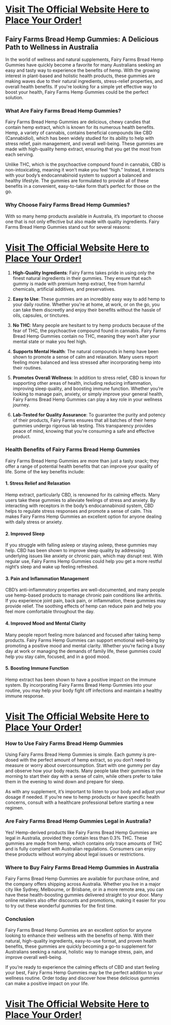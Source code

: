 <h1><a href="https://getdeals24x7.com/order-FairyFarms">Visit The Official Website Here to Place Your Order!</a></h1>
<h2>Fairy Farms Bread Hemp Gummies: A Delicious Path to Wellness in Australia</h2>
<p>In the world of wellness and natural supplements, Fairy Farms Bread Hemp Gummies have quickly become a favorite for many Australians seeking an easy and tasty way to experience the benefits of hemp. With the growing interest in plant-based and holistic health products, these gummies are making waves due to their natural ingredients, stress-relief properties, and overall health benefits. If you're looking for a simple yet effective way to boost your health, Fairy Farms Hemp Gummies could be the perfect solution.</p>
<h3>What Are Fairy Farms Bread Hemp Gummies?</h3>
<p>Fairy Farms Bread Hemp Gummies are delicious, chewy candies that contain hemp extract, which is known for its numerous health benefits. Hemp, a variety of cannabis, contains beneficial compounds like CBD (Cannabidiol), which has been widely studied for its ability to help with stress relief, pain management, and overall well-being. These gummies are made with high-quality hemp extract, ensuring that you get the most from each serving.</p>
<p>Unlike THC, which is the psychoactive compound found in cannabis, CBD is non-intoxicating, meaning it won&rsquo;t make you feel &ldquo;high.&rdquo; Instead, it interacts with your body&rsquo;s endocannabinoid system to support a balanced and healthy lifestyle. The gummies are formulated to provide all of these benefits in a convenient, easy-to-take form that&rsquo;s perfect for those on the go.</p>
<h3>Why Choose Fairy Farms Bread Hemp Gummies?</h3>
<p>With so many hemp products available in Australia, it&rsquo;s important to choose one that is not only effective but also made with quality ingredients. Fairy Farms Bread Hemp Gummies stand out for several reasons:</p>
<h1><a href="https://getdeals24x7.com/order-FairyFarms">Visit The Official Website Here to Place Your Order!</a></h1>
<ol>
<li>
<p><strong>High-Quality Ingredients</strong>: Fairy Farms takes pride in using only the finest natural ingredients in their gummies. They ensure that each gummy is made with premium hemp extract, free from harmful chemicals, artificial additives, and preservatives.</p>
</li>
<li>
<p><strong>Easy to Use</strong>: These gummies are an incredibly easy way to add hemp to your daily routine. Whether you're at home, at work, or on the go, you can take them discreetly and enjoy their benefits without the hassle of oils, capsules, or tinctures.</p>
</li>
<li>
<p><strong>No THC</strong>: Many people are hesitant to try hemp products because of the fear of THC, the psychoactive compound found in cannabis. Fairy Farms Bread Hemp Gummies contain no THC, meaning they won&rsquo;t alter your mental state or make you feel high.</p>
</li>
<li>
<p><strong>Supports Mental Health</strong>: The natural compounds in hemp have been shown to promote a sense of calm and relaxation. Many users report feeling more balanced and less stressed after incorporating hemp into their routines.</p>
</li>
<li>
<p><strong>Promotes Overall Wellness</strong>: In addition to stress relief, CBD is known for supporting other areas of health, including reducing inflammation, improving sleep quality, and boosting immune function. Whether you&rsquo;re looking to manage pain, anxiety, or simply improve your general health, Fairy Farms Bread Hemp Gummies can play a key role in your wellness journey.</p>
</li>
<li>
<p><strong>Lab-Tested for Quality Assurance</strong>: To guarantee the purity and potency of their products, Fairy Farms ensures that all batches of their hemp gummies undergo rigorous lab testing. This transparency provides peace of mind, knowing that you&rsquo;re consuming a safe and effective product.</p>
</li>
</ol>
<h3>Health Benefits of Fairy Farms Bread Hemp Gummies</h3>
<p>Fairy Farms Bread Hemp Gummies are more than just a tasty snack; they offer a range of potential health benefits that can improve your quality of life. Some of the key benefits include:</p>
<h4>1. <strong>Stress Relief and Relaxation</strong></h4>
<p>Hemp extract, particularly CBD, is renowned for its calming effects. Many users take these gummies to alleviate feelings of stress and anxiety. By interacting with receptors in the body&rsquo;s endocannabinoid system, CBD helps to regulate stress responses and promote a sense of calm. This makes Fairy Farms Hemp Gummies an excellent option for anyone dealing with daily stress or anxiety.</p>
<h4>2. <strong>Improved Sleep</strong></h4>
<p>If you struggle with falling asleep or staying asleep, these gummies may help. CBD has been shown to improve sleep quality by addressing underlying issues like anxiety or chronic pain, which may disrupt rest. With regular use, Fairy Farms Hemp Gummies could help you get a more restful night&rsquo;s sleep and wake up feeling refreshed.</p>
<h4>3. <strong>Pain and Inflammation Management</strong></h4>
<p>CBD&rsquo;s anti-inflammatory properties are well-documented, and many people use hemp-based products to manage chronic pain conditions like arthritis. If you experience joint pain, back pain, or inflammation, these gummies may provide relief. The soothing effects of hemp can reduce pain and help you feel more comfortable throughout the day.</p>
<h4>4. <strong>Improved Mood and Mental Clarity</strong></h4>
<p>Many people report feeling more balanced and focused after taking hemp products. Fairy Farms Hemp Gummies can support emotional well-being by promoting a positive mood and mental clarity. Whether you&rsquo;re facing a busy day at work or managing the demands of family life, these gummies could help you stay calm, focused, and in a good mood.</p>
<h4>5. <strong>Boosting Immune Function</strong></h4>
<p>Hemp extract has been shown to have a positive impact on the immune system. By incorporating Fairy Farms Bread Hemp Gummies into your routine, you may help your body fight off infections and maintain a healthy immune response.</p>
<h1><a href="https://getdeals24x7.com/order-FairyFarms">Visit The Official Website Here to Place Your Order!</a></h1>
<h3>How to Use Fairy Farms Bread Hemp Gummies</h3>
<p>Using Fairy Farms Bread Hemp Gummies is simple. Each gummy is pre-dosed with the perfect amount of hemp extract, so you don&rsquo;t need to measure or worry about overconsumption. Start with one gummy per day and observe how your body reacts. Many people take their gummies in the morning to start their day with a sense of calm, while others prefer to take them in the evening to wind down and prepare for sleep.</p>
<p>As with any supplement, it&rsquo;s important to listen to your body and adjust your dosage if needed. If you&rsquo;re new to hemp products or have specific health concerns, consult with a healthcare professional before starting a new regimen.</p>
<h3>Are Fairy Farms Bread Hemp Gummies Legal in Australia?</h3>
<p>Yes! Hemp-derived products like Fairy Farms Bread Hemp Gummies are legal in Australia, provided they contain less than 0.3% THC. These gummies are made from hemp, which contains only trace amounts of THC and is fully compliant with Australian regulations. Consumers can enjoy these products without worrying about legal issues or restrictions.</p>
<h3>Where to Buy Fairy Farms Bread Hemp Gummies in Australia</h3>
<p>Fairy Farms Bread Hemp Gummies are available for purchase online, and the company offers shipping across Australia. Whether you live in a major city like Sydney, Melbourne, or Brisbane, or in a more remote area, you can have these health-boosting gummies delivered straight to your door. Many online retailers also offer discounts and promotions, making it easier for you to try out these wonderful gummies for the first time.</p>
<h3>Conclusion</h3>
<p>Fairy Farms Bread Hemp Gummies are an excellent option for anyone looking to enhance their wellness with the benefits of hemp. With their natural, high-quality ingredients, easy-to-use format, and proven health benefits, these gummies are quickly becoming a go-to supplement for Australians seeking a natural, holistic way to manage stress, pain, and improve overall well-being.</p>
<p>If you&rsquo;re ready to experience the calming effects of CBD and start feeling your best, Fairy Farms Hemp Gummies may be the perfect addition to your wellness routine. Order today and discover how these delicious gummies can make a positive impact on your life.</p>
<h1><a href="https://getdeals24x7.com/order-FairyFarms">Visit The Official Website Here to Place Your Order!</a></h1>
<h2>&nbsp;</h2>
